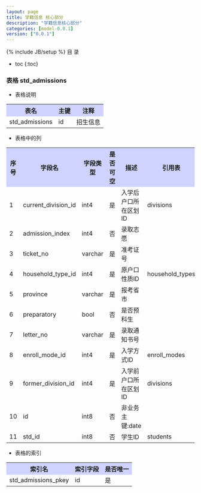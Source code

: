 ```yaml
---
layout: page
title: 学籍信息 核心部分
description: "学籍信息核心部分"
categories: [model-0.0.1]
version: ["0.0.1"]
---
```

{% include JB/setup %}
 目  录

* toc
{:toc}



### 表格 std_admissions

  * 表格说明

<table class="table table-bordered table-striped table-condensed">
<tr><th style="background-color:#D0D3FF">表名</th><th style="background-color:#D0D3FF">主键</th><th style="background-color:#D0D3FF">注释</th>  </tr>
<tr><td>std_admissions</td><td>id</td><td>招生信息</td>  </tr>
</table>

  * 表格中的列

<table class="table table-bordered table-striped table-condensed">
<tr><th style="background-color:#D0D3FF">序号</th><th style="background-color:#D0D3FF">字段名</th><th style="background-color:#D0D3FF">字段类型</th><th style="background-color:#D0D3FF">是否可空</th><th style="background-color:#D0D3FF">描述</th><th style="background-color:#D0D3FF">引用表</th>  </tr>
<tr><td>1</td><td>current_division_id</td><td>int4</td><td>是</td><td>入学后户口所在区划ID</td><td>divisions</td>  </tr>
<tr><td>2</td><td>admission_index</td><td>int4</td><td>否</td><td>录取志愿</td><td></td>  </tr>
<tr><td>3</td><td>ticket_no</td><td>varchar</td><td>是</td><td>准考证号</td><td></td>  </tr>
<tr><td>4</td><td>household_type_id</td><td>int4</td><td>是</td><td>原户口性质ID</td><td>household_types</td>  </tr>
<tr><td>5</td><td>province</td><td>varchar</td><td>是</td><td>报考省市</td><td></td>  </tr>
<tr><td>6</td><td>preparatory</td><td>bool</td><td>否</td><td>是否预科生</td><td></td>  </tr>
<tr><td>7</td><td>letter_no</td><td>varchar</td><td>是</td><td>录取通知书号</td><td></td>  </tr>
<tr><td>8</td><td>enroll_mode_id</td><td>int4</td><td>是</td><td>入学方式ID</td><td>enroll_modes</td>  </tr>
<tr><td>9</td><td>former_division_id</td><td>int4</td><td>是</td><td>入学前户口所在区划ID</td><td>divisions</td>  </tr>
<tr><td>10</td><td>id</td><td>int8</td><td>否</td><td>非业务主键:date</td><td></td>  </tr>
<tr><td>11</td><td>std_id</td><td>int8</td><td>否</td><td>学生ID</td><td>students</td>  </tr>
</table>

 
  * 表格的索引

<table class="table table-bordered table-striped table-condensed">
  <tr>
<th style="background-color:#D0D3FF">索引名</th><th style="background-color:#D0D3FF">索引字段</th><th style="background-color:#D0D3FF">是否唯一</th>  </tr>
<tr><td>std_admissions_pkey</td><td>id&nbsp;</td><td>是</td>  </tr>
</table>
